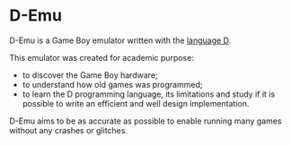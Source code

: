 # D-Emu

D-Emu is a Game Boy emulator written with the [language D](https://dlang.org/).

This emulator was created for academic purpose:
 * to discover the Game Boy hardware;
 * to understand how old games was programmed;
 * to learn the D programming language, its limitations and study if it is possible to write an efficient and well design implementation.

D-Emu aims to be as accurate as possible to enable running many games without any crashes or glitches.

